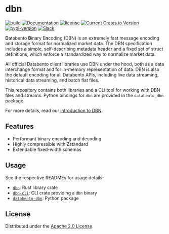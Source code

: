 # dbn

[![build](https://github.com/databento/dbn/actions/workflows/build.yaml/badge.svg)](https://github.com/databento/dbn/actions/workflows/build.yaml)
[![Documentation](https://img.shields.io/docsrs/dbn)](https://docs.rs/dbn/latest/dbn/)
[![license](https://img.shields.io/github/license/databento/dbn?color=blue)](./LICENSE)
[![Current Crates.io Version](https://img.shields.io/crates/v/dbn.svg)](https://crates.io/crates/dbn)
[![pypi-version](https://img.shields.io/pypi/v/databento_dbn)](https://pypi.org/project/databento-dbn)
[![Slack](https://img.shields.io/badge/join_Slack-community-darkblue.svg?logo=slack)](https://join.slack.com/t/databento-hq/shared_invite/zt-24oqyrub9-MellISM2cdpQ7s_7wcXosw)

**D**atabento **B**inary E**n**coding (DBN) is an extremely fast message encoding and storage format for normalized market data.
The DBN specification includes a simple, self-describing metadata header and a fixed set of struct definitions, which enforce a standardized way to normalize market data.

All official Databento client libraries use DBN under the hood, both as a data interchange format and for in-memory representation of data.
DBN is also the default encoding for all Databento APIs, including live data streaming, historical data streaming, and batch flat files.

This repository contains both  libraries and a CLI tool for working with DBN files and streams.
Python bindings for `dbn` are provided in the `databento_dbn` package.

For more details, read our [introduction to DBN](https://databento.com/docs/standards-and-conventions/databento-binary-encoding).

## Features

- Performant binary encoding and decoding
- Highly compressible with Zstandard
- Extendable fixed-width schemas

## Usage

See the respective READMEs for usage details:
- [`dbn`](rust/dbn/README.md): Rust library crate
- [`dbn-cli`](rust/dbn-cli/README.md): CLI crate providing a `dbn` binary
- [`databento-dbn`](python/README.md): Python package

## License

Distributed under the [Apache 2.0 License](https://www.apache.org/licenses/LICENSE-2.0.html).
